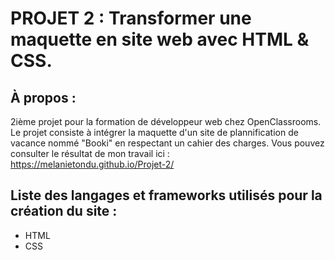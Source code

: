 # PROJET 2 : Transformer une maquette en site web avec HTML & CSS.

## **À propos :**
2ième projet pour la formation de développeur web chez OpenClassrooms.
Le projet consiste à intégrer la maquette d'un site de plannification de vacance nommé "Booki" en respectant un cahier des charges.
Vous pouvez consulter le résultat de mon travail ici : https://melanietondu.github.io/Projet-2/


## **Liste des langages et frameworks utilisés pour la création du site :**
  - HTML
  - CSS
